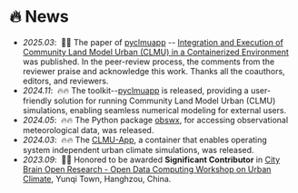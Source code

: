# 🔥 News
-  *2025.03*: &nbsp;🎉🎉 The paper of [pyclmuapp](https://envdes.github.io/pyclmuapp/) -- [Integration and Execution of Community Land Model Urban (CLMU) in a Containerized Environment](https://doi.org/10.1016/j.envsoft.2025.106391) was published. In the peer-review process, the comments from the reviewer praise and acknowledge this work. Thanks all the coauthors, editors, and reviewers. 
- *2024.11*: &nbsp;🔥🔥   The toolkit--[pyclmuapp](https://envdes.github.io/pyclmuapp/) is released, providing a user-friendly solution for running Community Land Model Urban (CLMU) simulations, enabling seamless numerical modeling for external users.
- *2024.05*: &nbsp;🔥🔥   The Python package [obswx](https://envdes.github.io/obswx/index.html), for accessing observational meteorological data, was released.
- *2024.03*: &nbsp;🔥🔥   The [CLMU-App](https://envdes.github.io/clmu-app/index.html), a container that enables operating system independent urban climate simulations, was released.
- *2023.09*: &nbsp;🎉🎉 Honored to be awarded **Significant Contributor** in [City Brain Open Research - Open Data Computing Workshop on Urban Climate](https://open-data-computing.github.io/), Yunqi Town, Hanghzou, China.
